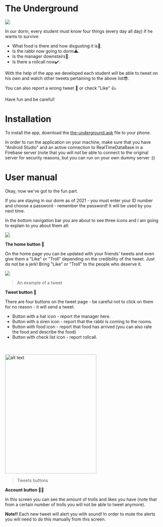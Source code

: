 # The Underground

![](https://github.com/itsikshteinberger/the-underground/blob/master/FinalProject/app/src/main/res/drawable/Drawing-4.sketchpad.png)

In our dorm, every student must know four things (every day all day) if he wants to survive:

- What food is there and how disgusting it is:vomiting_face:.
- Is the rabbi now going to dorm:warning:.
- Is the manager downstairs:rotating_light:.
- Is there a rollcall now:heavy_check_mark:.

With the help of the app we developed each student will be able to tweet on his own and watch other tweets pertaining to the above list:sunglasses:.

You can also report a wrong tweet :poop: or check "Like" :thumbsup:.

Have fun and be careful!

# Installation

To install the app, download the [the-underground.apk](https://github.com/itsikshteinberger/the-underground/blob/master/FinalProject/the-underground.apk) file to your phone.

In order to run the application on your machine, make sure that you have "Android Studio" and an active connection to RealTimeDataBase in a Firebase server (note that you will not be able to connect to the original server for security reasons, but you can run on your own dummy server :))

# User manual

Okay, now we've got to the fun part.

If you are staying in our dorm as of 2021 - you must enter your ID number and choose a password - remember the password! It will be used by you next time.

In the bottom navigation bar you are about to see three icons and I am going to explain to you about them all:

![](https://github.com/itsikshteinberger/the-underground/blob/master/FinalProject/app/src/main/res/drawable/1b1ac2ef-7cbc-4429-970a-29c5ab338ccf.jpg)

**The home button :house_with_garden:**

On the home page you can be updated with your friends' tweets and even give them a "Like" or "Troll" depending on the credibility of the tweet.
Just do not be a jerk! Bring "Like" or "Troll" to the people who deserve it.

![](https://github.com/itsikshteinberger/the-underground/blob/master/FinalProject/app/src/main/res/drawable/863898d3-35f2-45e4-bed5-bc3726529c55.jpg)

>An example of a tweet

**Tweet button :baby_chick:**

There are four buttons on the tweet page - be careful not to click on them for no reason - it will send a tweet.

- Button with a hat icon - report the manager here.
- Button with a siren icon - report that the rabbi is coming to the rooms.
- Button with food icon - report that food has arrived (you can also rate the food and describe the food)
- Button with check list icon - report rollcall.

<br></br>
<img src="https://github.com/itsikshteinberger/the-underground/blob/master/FinalProject/app/src/main/res/drawable/7f56fd4a-b60c-4493-9855-c85180d7f021.jpg" alt="alt text" width="300" height="390">

>Tweets buttons

**Account button :frowning_man:**

In this screen you can see the amount of trolls and likes you have (note that from a certain number of trolls you will not be able to tweet anymore).

**Note:bangbang:** Each new tweet will alert you with sound! In order to mute the alerts you will need to do this manually from this screen.

